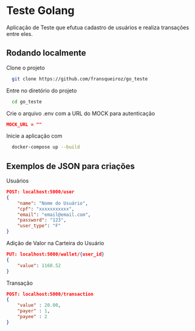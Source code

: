 
# Teste Golang

Aplicação de Teste que efutua cadastro de usuários e realiza transações entre eles.


## Rodando localmente

Clone o projeto

```bash
  git clone https://github.com/fransqueiroz/go_teste
```

Entre no diretório do projeto

```bash
  cd go_teste
```

Crie o arquivo .env com a URL do MOCK para autenticação

```json
MOCK_URL = ""
```

Inicie a aplicação com

```bash
  docker-compose up --build
```


## Exemplos de JSON para criações

Usuários
```json
POST: localhost:5000/user
{
    "name": "Nome do Usuário",
    "cpf": "xxxxxxxxxxx",
    "email": "email@email.com",
    "password": "123",
    "user_type": "F"
}
```

Adição de Valor na Carteira do Usuário

```json
PUT: localhost:5000/wallet/{user_id}
{
    "value": 1160.52
}
```

Transação
```json
POST: localhost:5000/transaction
{
    "value" : 20.00,
    "payer" : 1,
    "payee" : 2
}
```

